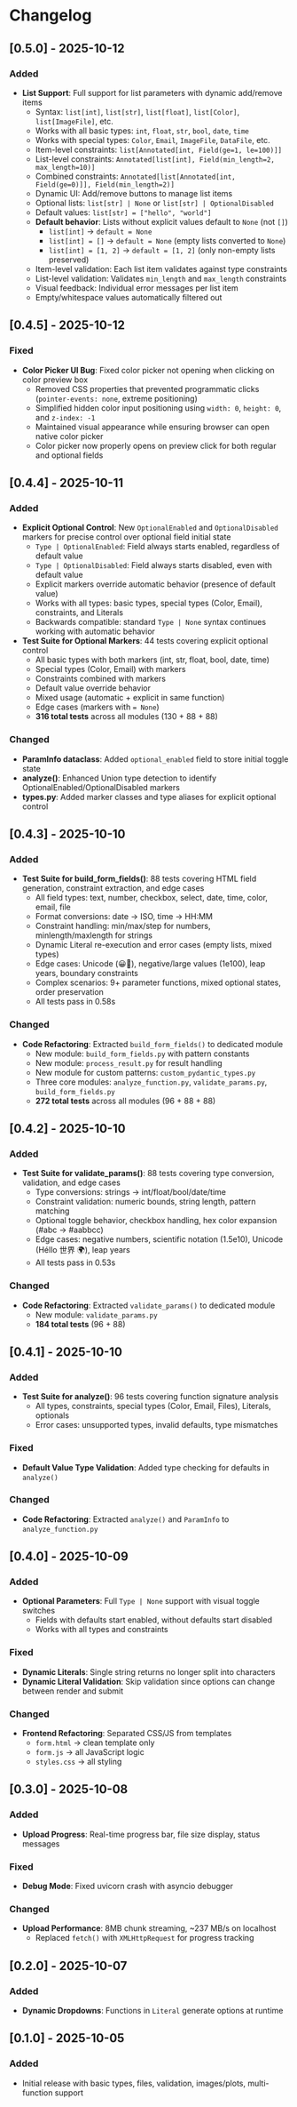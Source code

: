 # Changelog

## [0.5.0] - 2025-10-12

### Added
- **List Support**: Full support for list parameters with dynamic add/remove items
  - Syntax: `list[int]`, `list[str]`, `list[float]`, `list[Color]`, `list[ImageFile]`, etc.
  - Works with all basic types: `int`, `float`, `str`, `bool`, `date`, `time`
  - Works with special types: `Color`, `Email`, `ImageFile`, `DataFile`, etc.
  - Item-level constraints: `list[Annotated[int, Field(ge=1, le=100)]]`
  - List-level constraints: `Annotated[list[int], Field(min_length=2, max_length=10)]`
  - Combined constraints: `Annotated[list[Annotated[int, Field(ge=0)]], Field(min_length=2)]`
  - Dynamic UI: Add/remove buttons to manage list items
  - Optional lists: `list[str] | None` or `list[str] | OptionalDisabled`
  - Default values: `list[str] = ["hello", "world"]`
  - **Default behavior**: Lists without explicit values default to `None` (not `[]`)
    - `list[int]` → `default = None`
    - `list[int] = []` → `default = None` (empty lists converted to `None`)
    - `list[int] = [1, 2]` → `default = [1, 2]` (only non-empty lists preserved)
  - Item-level validation: Each list item validates against type constraints
  - List-level validation: Validates `min_length` and `max_length` constraints
  - Visual feedback: Individual error messages per list item
  - Empty/whitespace values automatically filtered out

## [0.4.5] - 2025-10-12

### Fixed
- **Color Picker UI Bug**: Fixed color picker not opening when clicking on color preview box
  - Removed CSS properties that prevented programmatic clicks (`pointer-events: none`, extreme positioning)
  - Simplified hidden color input positioning using `width: 0`, `height: 0`, and `z-index: -1`
  - Maintained visual appearance while ensuring browser can open native color picker
  - Color picker now properly opens on preview click for both regular and optional fields

## [0.4.4] - 2025-10-11

### Added
- **Explicit Optional Control**: New `OptionalEnabled` and `OptionalDisabled` markers for precise control over optional field initial state
  - `Type | OptionalEnabled`: Field always starts enabled, regardless of default value
  - `Type | OptionalDisabled`: Field always starts disabled, even with default value
  - Explicit markers override automatic behavior (presence of default value)
  - Works with all types: basic types, special types (Color, Email), constraints, and Literals
  - Backwards compatible: standard `Type | None` syntax continues working with automatic behavior
- **Test Suite for Optional Markers**: 44 tests covering explicit optional control
  - All basic types with both markers (int, str, float, bool, date, time)
  - Special types (Color, Email) with markers
  - Constraints combined with markers
  - Default value override behavior
  - Mixed usage (automatic + explicit in same function)
  - Edge cases (markers with `= None`)
  - **316 total tests** across all modules (130 + 88 + 88)

### Changed
- **ParamInfo dataclass**: Added `optional_enabled` field to store initial toggle state
- **analyze()**: Enhanced Union type detection to identify OptionalEnabled/OptionalDisabled markers
- **types.py**: Added marker classes and type aliases for explicit optional control

## [0.4.3] - 2025-10-10

### Added
- **Test Suite for build_form_fields()**: 88 tests covering HTML field generation, constraint extraction, and edge cases
  - All field types: text, number, checkbox, select, date, time, color, email, file
  - Format conversions: date → ISO, time → HH:MM
  - Constraint handling: min/max/step for numbers, minlength/maxlength for strings
  - Dynamic Literal re-execution and error cases (empty lists, mixed types)
  - Edge cases: Unicode (😀🚀), negative/large values (1e100), leap years, boundary constraints
  - Complex scenarios: 9+ parameter functions, mixed optional states, order preservation
  - All tests pass in 0.58s

### Changed
- **Code Refactoring**: Extracted `build_form_fields()` to dedicated module
  - New module: `build_form_fields.py` with pattern constants
  - New module: `process_result.py` for result handling
  - New module for custom patterns: `custom_pydantic_types.py`
  - Three core modules: `analyze_function.py`, `validate_params.py`, `build_form_fields.py`
  - **272 total tests** across all modules (96 + 88 + 88)

## [0.4.2] - 2025-10-10

### Added
- **Test Suite for validate_params()**: 88 tests covering type conversion, validation, and edge cases
  - Type conversions: strings → int/float/bool/date/time
  - Constraint validation: numeric bounds, string length, pattern matching
  - Optional toggle behavior, checkbox handling, hex color expansion (#abc → #aabbcc)
  - Edge cases: negative numbers, scientific notation (1.5e10), Unicode (Héllo 世界 🌍), leap years
  - All tests pass in 0.53s

### Changed
- **Code Refactoring**: Extracted `validate_params()` to dedicated module
  - New module: `validate_params.py`
  - **184 total tests** (96 + 88)

## [0.4.1] - 2025-10-10

### Added
- **Test Suite for analyze()**: 96 tests covering function signature analysis
  - All types, constraints, special types (Color, Email, Files), Literals, optionals
  - Error cases: unsupported types, invalid defaults, type mismatches

### Fixed
- **Default Value Type Validation**: Added type checking for defaults in `analyze()`

### Changed
- **Code Refactoring**: Extracted `analyze()` and `ParamInfo` to `analyze_function.py`

## [0.4.0] - 2025-10-09

### Added
- **Optional Parameters**: Full `Type | None` support with visual toggle switches
  - Fields with defaults start enabled, without defaults start disabled
  - Works with all types and constraints

### Fixed
- **Dynamic Literals**: Single string returns no longer split into characters
- **Dynamic Literal Validation**: Skip validation since options can change between render and submit

### Changed
- **Frontend Refactoring**: Separated CSS/JS from templates
  - `form.html` → clean template only
  - `form.js` → all JavaScript logic
  - `styles.css` → all styling

## [0.3.0] - 2025-10-08

### Added
- **Upload Progress**: Real-time progress bar, file size display, status messages

### Fixed
- **Debug Mode**: Fixed uvicorn crash with asyncio debugger

### Changed
- **Upload Performance**: 8MB chunk streaming, ~237 MB/s on localhost
  - Replaced `fetch()` with `XMLHttpRequest` for progress tracking

## [0.2.0] - 2025-10-07

### Added
- **Dynamic Dropdowns**: Functions in `Literal` generate options at runtime

## [0.1.0] - 2025-10-05

### Added
- Initial release with basic types, files, validation, images/plots, multi-function support